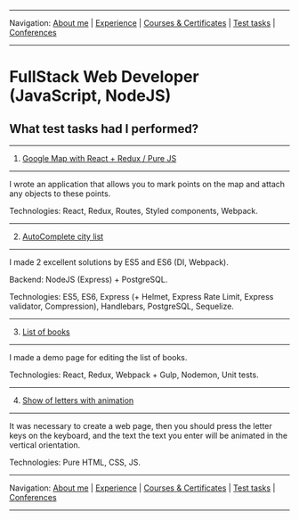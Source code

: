 
___
Navigation: 
[About me](README.md "About Maksim Golitsyn skills") |
[Experience](EXPERIENCE.md "Working experience") |
[Courses & Certificates](COURSES.md "What am I learning?") |
[Test tasks](TESTS.md "I did this projects") |
[Conferences](CONFERENCES.md "Where could you see me?")
___

# FullStack Web Developer (JavaScript, NodeJS)

## What test tasks had I performed?
___
1. [Google Map with React + Redux / Pure JS](https://github.com/iMaximal/task-5-google-map-react)
___
I wrote an application that allows you to mark points on the map and attach any objects to these points.

Technologies: React, Redux, Routes, Styled components, Webpack.

___
2. [AutoComplete city list](https://github.com/iMaximal/task-2-autocomplete)
___
I made 2 excellent solutions by ES5 and ES6 (DI, Webpack).

Backend: NodeJS (Express) + PostgreSQL.

Technologies: ES5, ES6, Express (+ Helmet, Express Rate Limit, Express validator, Compression), Handlebars, PostgreSQL, Sequelize.

___
3. [List of books](https://github.com/iMaximal/task-3-books-list)
___
I made a demo page for editing the list of books.

Technologies: React, Redux, Webpack + Gulp, Nodemon, Unit tests.

___
4. [Show of letters with animation](https://github.com/iMaximal/task-4-key-animation)

___
It was necessary to create a web page, then you should press the letter keys on the keyboard, and the text the text you enter will be animated in the vertical orientation.

Technologies: Pure HTML, CSS, JS.



___
Navigation: 
[About me](README.md "About Maksim Golitsyn skills") |
[Experience](EXPERIENCE.md "Working experience") |
[Courses & Certificates](COURSES.md "What am I learning?") |
[Test tasks](TESTS.md "I did this projects") |
[Conferences](CONFERENCES.md "Where could you see me?")
___
